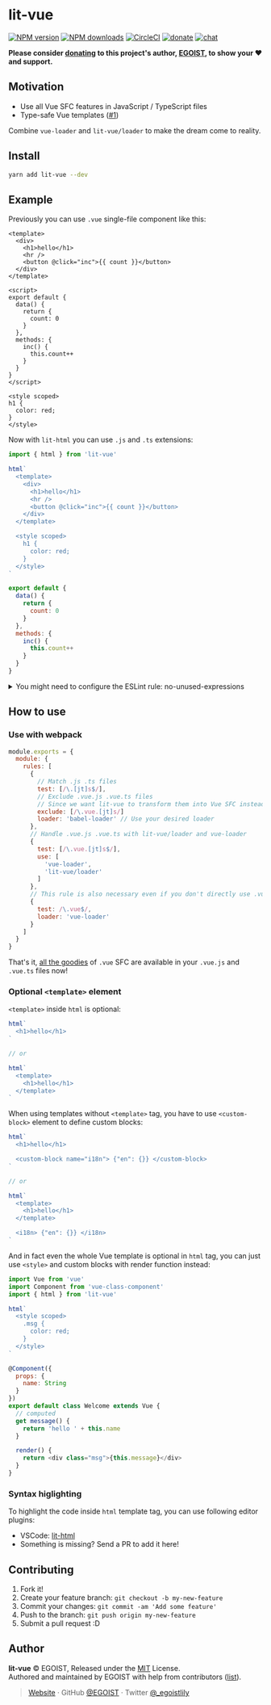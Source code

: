 # lit-vue

[![NPM version](https://badgen.net/npm/v/lit-vue)](https://npmjs.com/package/lit-vue) [![NPM downloads](https://badgen.net/npm/dm/lit-vue)](https://npmjs.com/package/lit-vue) [![CircleCI](https://badgen.net/circleci/github/egoist/lit-vue/master)](https://circleci.com/gh/egoist/lit-vue/tree/master) [![donate](https://badgen.net/badge/support%20me/donate/ff69b4)](https://patreon.com/egoist) [![chat](https://badgen.net/badge/chat%20on/discord/7289DA)](https://chat.egoist.moe)

**Please consider [donating](https://www.patreon.com/egoist) to this project's author, [EGOIST](#author), to show your ❤️ and support.**

## Motivation

- Use all Vue SFC features in JavaScript / TypeScript files
- Type-safe Vue templates ([#1](https://github.com/egoist/lit-vue/issues/1))

Combine `vue-loader` and `lit-vue/loader` to make the dream come to reality.

## Install

```bash
yarn add lit-vue --dev
```

## Example

Previously you can use `.vue` single-file component like this:

```vue
<template>
  <div>
    <h1>hello</h1>
    <hr />
    <button @click="inc">{{ count }}</button>
  </div>
</template>

<script>
export default {
  data() {
    return {
      count: 0
    }
  },
  methods: {
    inc() {
      this.count++
    }
  }
}
</script>

<style scoped>
h1 {
  color: red;
}
</style>
```

Now with `lit-html` you can use `.js` and `.ts` extensions:

```js
import { html } from 'lit-vue'

html`
  <template>
    <div>
      <h1>hello</h1>
      <hr />
      <button @click="inc">{{ count }}</button>
    </div>
  </template>

  <style scoped>
    h1 {
      color: red;
    }
  </style>
`

export default {
  data() {
    return {
      count: 0
    }
  },
  methods: {
    inc() {
      this.count++
    }
  }
}
```

<details><summary>You might need to configure the ESLint rule: no-unused-expressions</summary><br>

ESLint might complain about the the <code>html&#x60;&#x60;</code> expression not being used when you enabled the rule: [no-unused-expressions](http://eslint.cn/docs/rules/no-unused-expressions), there're three ways to solve it:

1. Disable this rule for tagged template expression in your ESLint config

```json
{
  "rules": {
    "no-unused-expressions": ["error", { "allowTaggedTemplates": true }]
  }
}
```

2. Or export it

```js
export const template = html`
  <template>
    <div>{{ count }}</div>
  </template>
`
```

You can just assign it to a variable and export it, though the exported variable will never be used. The return value of `html` tag is always undefined.

3. Or use it as component option

```js
const template = html`
  <template>
    <div>{{ count }}</div>
  </template>
`

export default {
  template,
  data() {
    return {
      count: 0
    }
  }
}
```

Similar to #2, this may look more natural because `template` is a legit Vue component option.

</details>

## How to use

### Use with webpack

```js
module.exports = {
  module: {
    rules: [
      {
        // Match .js .ts files
        test: [/\.[jt]s$/],
        // Exclude .vue.js .vue.ts files
        // Since we want lit-vue to transform them into Vue SFC instead
        exclude: [/\.vue.[jt]s/]
        loader: 'babel-loader' // Use your desired loader
      },
      // Handle .vue.js .vue.ts with lit-vue/loader and vue-loader
      {
        test: [/\.vue.[jt]s$/],
        use: [
          'vue-loader',
          'lit-vue/loader'
        ]
      },
      // This rule is also necessary even if you don't directly use .vue files
      {
        test: /\.vue$/,
        loader: 'vue-loader'
      }
    ]
  }
}
```

That's it, [all the goodies](https://vue-loader.vuejs.org/) of `.vue` SFC are available in your `.vue.js` and `.vue.ts` files now!

### Optional `<template>` element

`<template>` inside `html` is optional:

```js
html`
  <h1>hello</h1>
`

// or

html`
  <template>
    <h1>hello</h1>
  </template>
`
```

When using templates without `<template>` tag, you have to use `<custom-block>` element to define custom blocks:

```js
html`
  <h1>hello</h1>

  <custom-block name="i18n"> {"en": {}} </custom-block>
`

// or

html`
  <template>
    <h1>hello</h1>
  </template>

  <i18n> {"en": {}} </i18n>
`
```

And in fact even the whole Vue template is optional in `html` tag, you can just use `<style>` and custom blocks with render function instead:

```js
import Vue from 'vue'
import Component from 'vue-class-component'
import { html } from 'lit-vue'

html`
  <style scoped>
    .msg {
      color: red;
    }
  </style>
`

@Component({
  props: {
    name: String
  }
})
export default class Welcome extends Vue {
  // computed
  get message() {
    return 'hello ' + this.name
  }

  render() {
    return <div class="msg">{this.message}</div>
  }
}
```

### Syntax higlighting

To highlight the code inside `html` template tag, you can use following editor plugins:

- VSCode: [lit-html](https://marketplace.visualstudio.com/items?itemName=bierner.lit-html)
- Something is missing? Send a PR to add it here!

## Contributing

1. Fork it!
2. Create your feature branch: `git checkout -b my-new-feature`
3. Commit your changes: `git commit -am 'Add some feature'`
4. Push to the branch: `git push origin my-new-feature`
5. Submit a pull request :D

## Author

**lit-vue** © EGOIST, Released under the [MIT](./LICENSE) License.<br>
Authored and maintained by EGOIST with help from contributors ([list](https://github.com/egoist/lit-vue/contributors)).

> [Website](https://egoist.sh) · GitHub [@EGOIST](https://github.com/egoist) · Twitter [@\_egoistlily](https://twitter.com/_egoistlily)
